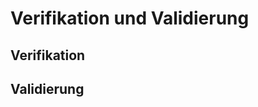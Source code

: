 # Verifikation und Validierung

## Verifikation

[//]: # (Informelles Conceptual Model --> Simulation Model)

## Validierung

[//]: # (Behaviour Validation \(Parameteränderungen Plausibel\))
